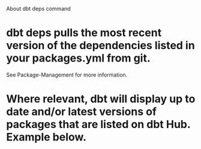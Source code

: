 About dbt deps command
# dbt deps pulls the most recent version of the dependencies listed in your packages.yml from git. 
See Package-Management for more information.
# Where relevant, dbt will display up to date and/or latest versions of packages that are listed on dbt Hub. Example below.

